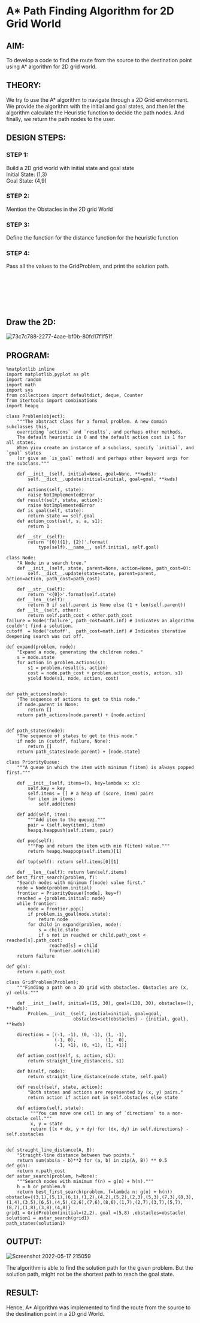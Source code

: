 # A* Path Finding Algorithm for 2D Grid World
## AIM:

To develop a code to find the route from the source to the destination point using A* algorithm for 2D grid world.

## THEORY:
We try to use the A* algorithm to navigate through a 2D Grid environment. We provide the algorithm with the initial and goal states, and then let the algorithm calculate the Heuristic function to decide the path nodes. And finally, we return the path nodes to the user.
## DESIGN STEPS:

### STEP 1:
Build a 2D grid world with initial state and goal state
<br>Initial State: (1,3)
<br>Goal State: (4,9)
### STEP 2:
Mention the Obstacles in the 2D grid World
### STEP 3:
Define the function for the distance function for the heuristic function
### STEP 4:
Pass all the values to the GridProblem, and print the solution path.

<br><br><br><br><br>
## Draw the 2D:
![73c7c788-2277-4aae-bf0b-80fd17f1f51f](https://user-images.githubusercontent.com/75234991/168859832-593365ac-9826-4e60-8db0-a9e222b5ef91.jpg)
## PROGRAM:
```
%matplotlib inline
import matplotlib.pyplot as plt
import random
import math
import sys
from collections import defaultdict, deque, Counter
from itertools import combinations
import heapq

class Problem(object):
    """The abstract class for a formal problem. A new domain subclasses this,
    overriding `actions` and `results`, and perhaps other methods.
    The default heuristic is 0 and the default action cost is 1 for all states.
    When yiou create an instance of a subclass, specify `initial`, and `goal` states 
    (or give an `is_goal` method) and perhaps other keyword args for the subclass."""

    def __init__(self, initial=None, goal=None, **kwds): 
        self.__dict__.update(initial=initial, goal=goal, **kwds) 
        
    def actions(self, state):        
        raise NotImplementedError
    def result(self, state, action): 
        raise NotImplementedError
    def is_goal(self, state):        
        return state == self.goal
    def action_cost(self, s, a, s1): 
        return 1
    
    def __str__(self):
        return '{0}({1}, {2})'.format(
            type(self).__name__, self.initial, self.goal)
            
class Node:
    "A Node in a search tree."
    def __init__(self, state, parent=None, action=None, path_cost=0):
        self.__dict__.update(state=state, parent=parent, action=action, path_cost=path_cost)

    def __str__(self): 
        return '<{0}>'.format(self.state)
    def __len__(self): 
        return 0 if self.parent is None else (1 + len(self.parent))
    def __lt__(self, other): 
        return self.path_cost < other.path_cost
failure = Node('failure', path_cost=math.inf) # Indicates an algorithm couldn't find a solution.
cutoff  = Node('cutoff',  path_cost=math.inf) # Indicates iterative deepening search was cut off.

def expand(problem, node):
    "Expand a node, generating the children nodes."
    s = node.state
    for action in problem.actions(s):
        s1 = problem.result(s, action)
        cost = node.path_cost + problem.action_cost(s, action, s1)
        yield Node(s1, node, action, cost)
        

def path_actions(node):
    "The sequence of actions to get to this node."
    if node.parent is None:
        return []  
    return path_actions(node.parent) + [node.action]


def path_states(node):
    "The sequence of states to get to this node."
    if node in (cutoff, failure, None): 
        return []
    return path_states(node.parent) + [node.state]
    
class PriorityQueue:
    """A queue in which the item with minimum f(item) is always popped first."""

    def __init__(self, items=(), key=lambda x: x): 
        self.key = key
        self.items = [] # a heap of (score, item) pairs
        for item in items:
            self.add(item)
         
    def add(self, item):
        """Add item to the queuez."""
        pair = (self.key(item), item)
        heapq.heappush(self.items, pair)

    def pop(self):
        """Pop and return the item with min f(item) value."""
        return heapq.heappop(self.items)[1]
    
    def top(self): return self.items[0][1]

    def __len__(self): return len(self.items)
def best_first_search(problem, f):
    "Search nodes with minimum f(node) value first."
    node = Node(problem.initial)
    frontier = PriorityQueue([node], key=f)
    reached = {problem.initial: node}
    while frontier:
        node = frontier.pop()
        if problem.is_goal(node.state):
            return node
        for child in expand(problem, node):
            s = child.state
            if s not in reached or child.path_cost < reached[s].path_cost:
                reached[s] = child
                frontier.add(child)
    return failure

def g(n): 
    return n.path_cost

class GridProblem(Problem):
    """Finding a path on a 2D grid with obstacles. Obstacles are (x, y) cells."""

    def __init__(self, initial=(15, 30), goal=(130, 30), obstacles=(), **kwds):
        Problem.__init__(self, initial=initial, goal=goal, 
                         obstacles=set(obstacles) - {initial, goal}, **kwds)

    directions = [(-1, -1), (0, -1), (1, -1),
                  (-1, 0),           (1,  0),
                  (-1, +1), (0, +1), (1, +1)]
    
    def action_cost(self, s, action, s1): 
        return straight_line_distance(s, s1)
    
    def h(self, node): 
        return straight_line_distance(node.state, self.goal)
                  
    def result(self, state, action): 
        "Both states and actions are represented by (x, y) pairs."
        return action if action not in self.obstacles else state
    
    def actions(self, state):
         """You can move one cell in any of `directions` to a non-obstacle cell."""
         x, y = state
         return {(x + dx, y + dy) for (dx, dy) in self.directions} - self.obstacles
    
   
def straight_line_distance(A, B):
    "Straight-line distance between two points."
    return sum(abs(a - b)**2 for (a, b) in zip(A, B)) ** 0.5
def g(n): 
    return n.path_cost
def astar_search(problem, h=None):
    """Search nodes with minimum f(n) = g(n) + h(n)."""
    h = h or problem.h
    return best_first_search(problem, f=lambda n: g(n) + h(n))
obstacle={(3,1),(5,1),(6,1),(1,2),(4,2),(5,2),(2,3),(5,3),(7,3),(8,3),(1,4),(3,5),(6,5),(4,5),(2,6),(7,6),(8,6),(1,7),(2,7),(3,7),(5,7),(8,7),(1,8),(3,8),(4,8)}
grid1 = GridProblem(initial=(2,2), goal =(5,8) ,obstacles=obstacle)
solution1 = astar_search(grid1)
path_states(solution1)
```

## OUTPUT:

![Screenshot 2022-05-17 215059](https://user-images.githubusercontent.com/75234991/168860447-09f656d3-df8a-45f1-9228-14193bcda3dd.jpg)

The algorithm is able to find the solution path for the given problem. But the solution path, might not be the shortest path to reach the goal state.
## RESULT:
Hence, A* Algorithm was implemented to find the route from the source to the destination point in a 2D grid World.
